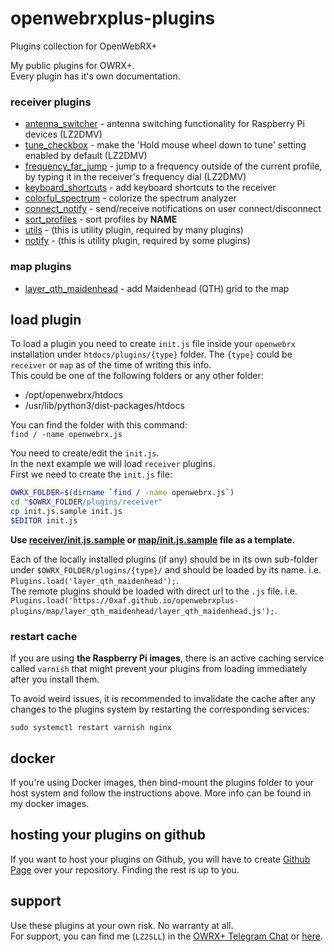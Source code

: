 # openwebrxplus-plugins
Plugins collection for OpenWebRX+

My public plugins for OWRX+.  
Every plugin has it's own documentation.  

### receiver plugins
- [antenna_switcher](receiver/antenna_switcher/) - antenna switching functionality for Raspberry Pi devices (LZ2DMV)
 - [tune_checkbox](receiver/tune_checkbox/) - make the 'Hold mouse wheel down to tune' setting enabled by default (LZ2DMV)
 - [frequency_far_jump](receiver/frequency_far_jump/) - jump to a frequency outside of the current profile, by typing it in the receiver's frequency dial (LZ2DMV)
 - [keyboard_shortcuts](receiver/keyboard_shortcuts/) - add keyboard shortcuts to the receiver
 - [colorful_spectrum](receiver/colorful_spectrum/) - colorize the spectrum analyzer
 - [connect_notify](receiver/connect_notify/) - send/receive notifications on user connect/disconnect
 - [sort_profiles](receiver/sort_profiles/) - sort profiles by __NAME__
 - [utils](receiver/utils/) - (this is utility plugin, required by many plugins)
 - [notify](receiver/notify/) - (this is utility plugin, required by some plugins)

### map plugins
 - [layer_qth_maidenhead](map/layer_qth_maidenhead/) - add Maidenhead (QTH) grid to the map

## load plugin
To load a plugin you need to create `init.js` file inside your `openwebrx` installation under `htdocs/plugins/{type}` folder. The `{type}` could be `receiver` or `map` as of the time of writing this info.   
This could be one of the following folders or any other folder:
 * /opt/openwebrx/htdocs
 * /usr/lib/python3/dist-packages/htdocs

You can find the folder with this command:  
`find / -name openwebrx.js`

You need to create/edit the `init.js`.  
In the next example we will load `receiver` plugins.  
First we need to create the `init.js` file:  
```bash
OWRX_FOLDER=$(dirname `find / -name openwebrx.js`)
cd "$OWRX_FOLDER/plugins/receiver"
cp init.js.sample init.js
$EDITOR init.js
```

__Use [receiver/init.js.sample](receiver/init.js.sample) or [map/init.js.sample](map/init.js.sample) file as a template.__  


Each of the locally installed plugins (if any) should be in its own sub-folder under `$OWRX_FOLDER/plugins/{type}/` and should be loaded by its name. i.e. `Plugins.load('layer_qth_maidenhead');`.  
The remote plugins should be loaded with direct url to the `.js` file. i.e. `Plugins.load('https://0xaf.github.io/openwebrxplus-plugins/map/layer_qth_maidenhead/layer_qth_maidenhead.js');`.  

### restart cache

If you are using **the Raspberry Pi images**, there is an active caching service called `varnish` that might prevent your plugins from loading immediately after you install them.

To avoid weird issues, it is recommended to invalidate the cache after any changes to the plugins system by restarting the corresponding services:

`sudo systemctl restart varnish nginx`

## docker
If you're using Docker images, then bind-mount the plugins folder to your host system and follow the instructions above. More info can be found in my docker images.


## hosting your plugins on github
If you want to host your plugins on Github, you will have to create [Github Page](https://docs.github.com/en/pages/getting-started-with-github-pages/configuring-a-publishing-source-for-your-github-pages-site) over your repository. Finding the rest is up to you.

## support
Use these plugins at your own risk. No warranty at all.  
For support, you can find me (`LZ2SLL`) in the [OWRX+ Telegram Chat](https://t.me/openwebrx_chat) or [here](https://0xAF.org/about/).
